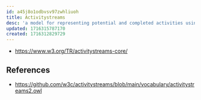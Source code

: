 ```yaml
---
id: a45j8o1odbvsv97zwhliuoh
title: Activitystreams
desc: 'a model for representing potential and completed activities using the JSON format'
updated: 1716315787170
created: 1716312829729
---
```


- https://www.w3.org/TR/activitystreams-core/

## References

- https://github.com/w3c/activitystreams/blob/main/vocabulary/activitystreams2.owl